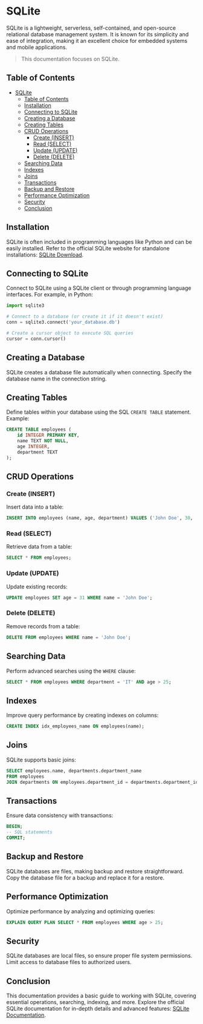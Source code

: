 # SQLite

SQLite is a lightweight, serverless, self-contained, and open-source relational database management system. It is known for its simplicity and ease of integration, making it an excellent choice for embedded systems and mobile applications.

> This documentation focuses on SQLite.

## Table of Contents

- [SQLite](#sqlite)
  - [Table of Contents](#table-of-contents)
  - [Installation](#installation)
  - [Connecting to SQLite](#connecting-to-sqlite)
  - [Creating a Database](#creating-a-database)
  - [Creating Tables](#creating-tables)
  - [CRUD Operations](#crud-operations)
    - [Create (INSERT)](#create-insert)
    - [Read (SELECT)](#read-select)
    - [Update (UPDATE)](#update-update)
    - [Delete (DELETE)](#delete-delete)
  - [Searching Data](#searching-data)
  - [Indexes](#indexes)
  - [Joins](#joins)
  - [Transactions](#transactions)
  - [Backup and Restore](#backup-and-restore)
  - [Performance Optimization](#performance-optimization)
  - [Security](#security)
  - [Conclusion](#conclusion)

## Installation

SQLite is often included in programming languages like Python and can be easily installed. Refer to the official SQLite website for standalone installations: [SQLite Download](https://www.sqlite.org/download.html).

## Connecting to SQLite

Connect to SQLite using a SQLite client or through programming language interfaces. For example, in Python:

```python
import sqlite3

# Connect to a database (or create it if it doesn't exist)
conn = sqlite3.connect('your_database.db')

# Create a cursor object to execute SQL queries
cursor = conn.cursor()
```

## Creating a Database

SQLite creates a database file automatically when connecting. Specify the database name in the connection string.

## Creating Tables

Define tables within your database using the SQL `CREATE TABLE` statement. Example:

```sql
CREATE TABLE employees (
    id INTEGER PRIMARY KEY,
    name TEXT NOT NULL,
    age INTEGER,
    department TEXT
);
```

## CRUD Operations

### Create (INSERT)

Insert data into a table:

```sql
INSERT INTO employees (name, age, department) VALUES ('John Doe', 30, 'IT');
```

### Read (SELECT)

Retrieve data from a table:

```sql
SELECT * FROM employees;
```

### Update (UPDATE)

Update existing records:

```sql
UPDATE employees SET age = 31 WHERE name = 'John Doe';
```

### Delete (DELETE)

Remove records from a table:

```sql
DELETE FROM employees WHERE name = 'John Doe';
```

## Searching Data

Perform advanced searches using the `WHERE` clause:

```sql
SELECT * FROM employees WHERE department = 'IT' AND age > 25;
```

## Indexes

Improve query performance by creating indexes on columns:

```sql
CREATE INDEX idx_employees_name ON employees(name);
```

## Joins

SQLite supports basic joins:

```sql
SELECT employees.name, departments.department_name
FROM employees
JOIN departments ON employees.department_id = departments.department_id;
```

## Transactions

Ensure data consistency with transactions:

```sql
BEGIN;
-- SQL statements
COMMIT;
```

## Backup and Restore

SQLite databases are files, making backup and restore straightforward. Copy the database file for a backup and replace it for a restore.

## Performance Optimization

Optimize performance by analyzing and optimizing queries:

```sql
EXPLAIN QUERY PLAN SELECT * FROM employees WHERE age > 25;
```

## Security

SQLite databases are local files, so ensure proper file system permissions. Limit access to database files to authorized users.

## Conclusion

This documentation provides a basic guide to working with SQLite, covering essential operations, searching, indexing, and more. Explore the official SQLite documentation for in-depth details and advanced features: [SQLite Documentation](https://www.sqlite.org/docs.html).
